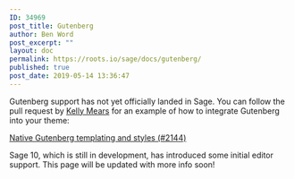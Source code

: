 ```yaml
---
ID: 34969
post_title: Gutenberg
author: Ben Word
post_excerpt: ""
layout: doc
permalink: https://roots.io/sage/docs/gutenberg/
published: true
post_date: 2019-05-14 13:36:47
---
```

Gutenberg support has not yet officially landed in Sage. You can follow the pull request by [Kelly Mears](https://kellymears.me/) for an example of how to integrate Gutenberg into your theme:

[Native Gutenberg templating and styles (#2144)](https://github.com/roots/sage/pull/2144)

Sage 10, which is still in development, has introduced some initial editor support. This page will be updated with more info soon!